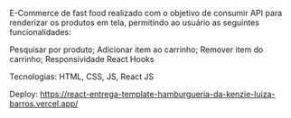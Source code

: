 E-Commerce de fast food realizado com o objetivo de consumir API para renderizar os produtos em tela, permitindo ao usuário as seguintes funcionalidades: 

  Pesquisar por produto;
  Adicionar item ao carrinho;
  Remover item do carrinho;
  Responsividade
  React Hooks

Tecnologias: HTML,  CSS,  JS, React JS

Deploy: https://react-entrega-template-hamburgueria-da-kenzie-luiza-barros.vercel.app/
